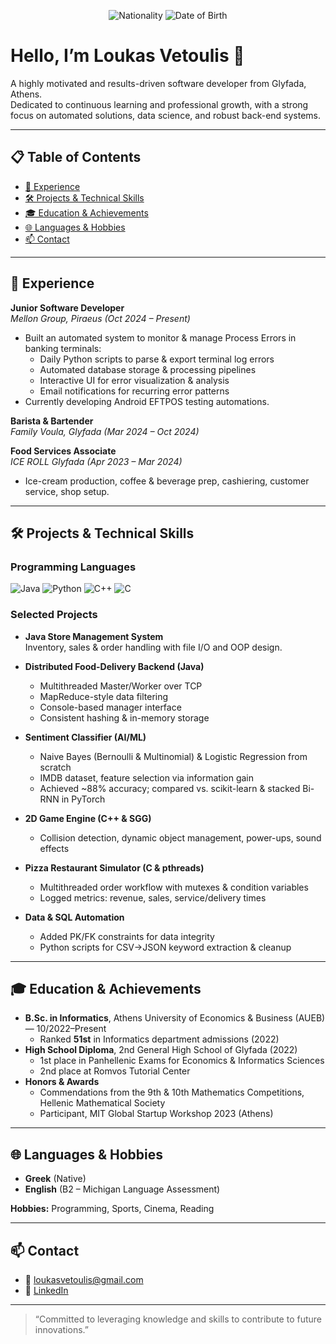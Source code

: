 <p align="center">
  <img src="https://img.shields.io/badge/🇬🇷-Greek-blue?style=flat-square" alt="Nationality">
  <img src="https://img.shields.io/badge/🎂-Nov%2029,%202004-lightgrey?style=flat-square" alt="Date of Birth">
</p>

# Hello, I’m Loukas Vetoulis 👋

A highly motivated and results-driven software developer from Glyfada, Athens.  
Dedicated to continuous learning and professional growth, with a strong focus on automated solutions, data science, and robust back-end systems.

---

## 📋 Table of Contents

- [💼 Experience](#-experience)  
- [🛠️ Projects & Technical Skills](#️-projects--technical-skills)  
- [🎓 Education & Achievements](#-education--achievements)  
- [🌐 Languages & Hobbies](#-languages--hobbies)  
- [📫 Contact](#-contact)  

---

## 💼 Experience

**Junior Software Developer**  
*Mellon Group, Piraeus (Oct 2024 – Present)*  
- Built an automated system to monitor & manage Process Errors in banking terminals:
  - Daily Python scripts to parse & export terminal log errors  
  - Automated database storage & processing pipelines  
  - Interactive UI for error visualization & analysis  
  - Email notifications for recurring error patterns  
- Currently developing Android EFTPOS testing automations.

**Barista & Bartender**  
*Family Voula, Glyfada (Mar 2024 – Oct 2024)*

**Food Services Associate**  
*ICE ROLL Glyfada (Apr 2023 – Mar 2024)*  
- Ice-cream production, coffee & beverage prep, cashiering, customer service, shop setup.

---

## 🛠️ Projects & Technical Skills

### Programming Languages
<div>
  <img src="https://img.shields.io/badge/Java-ED8B00?style=flat-square&logo=java&logoColor=white" alt="Java">
  <img src="https://img.shields.io/badge/Python-3670A0?style=flat-square&logo=python&logoColor=white" alt="Python">
  <img src="https://img.shields.io/badge/C++-00599C?style=flat-square&logo=c%2B%2B&logoColor=white" alt="C++">
  <img src="https://img.shields.io/badge/C-00599C?style=flat-square&logo=c&logoColor=white" alt="C">
</div>

### Selected Projects

- **Java Store Management System**  
  Inventory, sales & order handling with file I/O and OOP design.

- **Distributed Food-Delivery Backend (Java)**  
  - Multithreaded Master/Worker over TCP  
  - MapReduce-style data filtering  
  - Console-based manager interface  
  - Consistent hashing & in-memory storage  

- **Sentiment Classifier (AI/ML)**  
  - Naive Bayes (Bernoulli & Multinomial) & Logistic Regression from scratch  
  - IMDB dataset, feature selection via information gain  
  - Achieved ~88% accuracy; compared vs. scikit-learn & stacked Bi-RNN in PyTorch

- **2D Game Engine (C++ & SGG)**  
  - Collision detection, dynamic object management, power-ups, sound effects  

- **Pizza Restaurant Simulator (C & pthreads)**  
  - Multithreaded order workflow with mutexes & condition variables  
  - Logged metrics: revenue, sales, service/delivery times

- **Data & SQL Automation**  
  - Added PK/FK constraints for data integrity  
  - Python scripts for CSV→JSON keyword extraction & cleanup

---

## 🎓 Education & Achievements

- **B.Sc. in Informatics**, Athens University of Economics & Business (AUEB) — 10/2022–Present  
  - Ranked **51st** in Informatics department admissions (2022)
- **High School Diploma**, 2nd General High School of Glyfada (2022)  
  - 1st place in Panhellenic Exams for Economics & Informatics Sciences  
  - 2nd place at Romvos Tutorial Center  
- **Honors & Awards**  
  - Commendations from the 9th & 10th Mathematics Competitions, Hellenic Mathematical Society  
  - Participant, MIT Global Startup Workshop 2023 (Athens)

---

## 🌐 Languages & Hobbies

- **Greek** (Native)  
- **English** (B2 – Michigan Language Assessment)

**Hobbies:** Programming, Sports, Cinema, Reading

---

## 📫 Contact

- 📧 [loukasvetoulis@gmail.com](mailto:loukasvetoulis@gmail.com)  
- 🔗 [LinkedIn](https://www.linkedin.com/public-profile/settings?lipi=urn%3Ali%3Apage%3Ad_flagship3_profile_self_edit_contact-info%3BWbCArU5JSGOZ%2BnGz8wG%2FaQ%3D%3D)  

---

> “Committed to leveraging knowledge and skills to contribute to future innovations.”  
